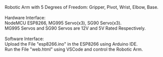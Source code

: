 Robotic Arm with 5 Degrees of Freedom: Gripper, Pivot, Wrist, Elbow, Base.<br /><br />
Hardware Interface:<br />NodeMCU ESP8266, MG995 Servo(x3), SG90 Servo(x3).<br />
MG995 Servos and SG90 Servos are 12V and 5V Rated Respectively.<br /><br />
Software Interface:<br />
Upload the File "esp8266.ino" in the ESP8266 using Arduino IDE.<br />
Run the File "web.html" using VSCode and control the Robotic Arm.
